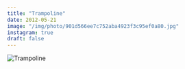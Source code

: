 ```yaml
---
title: "Trampoline"
date: 2012-05-21
image: "/img/photo/901d566ee7c752aba4923f3c95ef0a80.jpg"
instagram: true
draft: false
---
```


![Trampoline](/img/photo/901d566ee7c752aba4923f3c95ef0a80.jpg)

